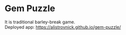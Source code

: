 # Gem Puzzle
It is traditional barley-break game.  
Deployed app: https://alistrovnick.github.io/gem-puzzle/ 
